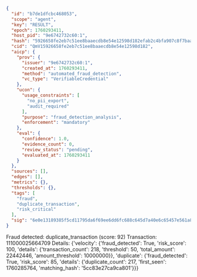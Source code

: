 ```json
{
  "id": "b7de1dfcbc468053",
  "scope": "agent",
  "key": "RESULT",
  "epoch": 1760293411,
  "host_pid": "9e6742732c60:1",
  "hash": "5926658fe2eb7c51ee8baaecdb8e54e12598d182efab2c4bfa907c8f7baa8968",
  "cid": "QmV15926658fe2eb7c51ee8baaecdb8e54e12598d182",
  "aicp": {
    "prov": {
      "issuer": "9e6742732c60:1",
      "created_at": 1760293411,
      "method": "automated_fraud_detection",
      "vc_type": "VerifiableCredential"
    },
    "ucon": {
      "usage_constraints": [
        "no_pii_export",
        "audit_required"
      ],
      "purpose": "fraud_detection_analysis",
      "enforcement": "mandatory"
    },
    "eval": {
      "confidence": 1.0,
      "evidence_count": 0,
      "review_status": "pending",
      "evaluated_at": 1760293411
    }
  },
  "sources": [],
  "edges": [],
  "metrics": {},
  "thresholds": {},
  "tags": [
    "fraud",
    "duplicate_transaction",
    "risk_critical"
  ],
  "sig": "6e0e13189385f5cd11795da6f69ee6dd6fc688c645d7a40e6c65457e561a823e"
}
```

Fraud detected: duplicate_transaction (score: 92)
Transaction: 111000025664709
Details: {'velocity': {'fraud_detected': True, 'risk_score': 100, 'details': {'transaction_count': 218, 'threshold': 50, 'total_amount': 22442446, 'amount_threshold': 10000000}}, 'duplicate': {'fraud_detected': True, 'risk_score': 85, 'details': {'duplicate_count': 217, 'first_seen': 1760285764, 'matching_hash': '5cc83e27ca9ca801'}}}